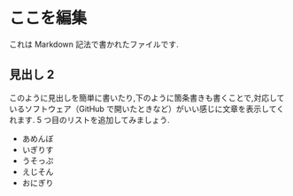 # ここを編集

これは Markdown 記法で書かれたファイルです.

## 見出し 2

このように見出しを簡単に書いたり,下のように箇条書きも書くことで,対応しているソフトウェア（GitHub で開いたときなど）がいい感じに文章を表示してくれます.
5 つ目のリストを追加してみましょう.

- あめんぼ
- いぎりす
- うそっぷ
- えじそん
- おにぎり

